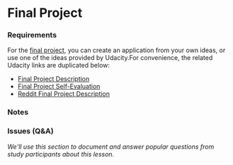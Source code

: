 # Final Project


### **Requirements**

For the [final project](https://www.udacity.com/wiki/ud853/project), you can create an application from your own ideas, or use one of the ideas provided by Udacity.For convenience, the related Udacity links are duplicated below:

* [Final Project Description](https://docs.google.com/document/d/1VAoVkFm71OgeubdKzXPf0jdmyHxSQuNAROUZiCvBam4/pub)
* [Final Project Self-Evaluation](https://s3.amazonaws.com/content.udacity-data.com/course/ud853/Android+Fundamentals+Project+Self-Evaluation.docx)
* [Reddit Final Project Description](https://docs.google.com/a/knowlabs.com/document/d/106i--s7OS-aiP8Kr1-e9ysqs0AgXkV9_Prg0zEK82Dw/pub)

### **Notes**

### **Issues (Q&A)**

*We'll use this section to document and answer popular questions from study participants about this lesson.*
